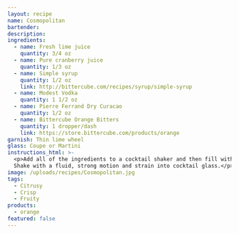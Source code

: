 ```yaml
---
layout: recipe
name: Cosmopolitan
bartender:
description:
ingredients:
  - name: Fresh lime juice
    quantity: 3/4 oz
  - name: Pure cranberry juice
    quantity: 1/3 oz
  - name: Simple syrup
    quantity: 1/2 oz
    link: http://bittercube.com/recipes/syrup/simple-syrup
  - name: Modest Vodka
    quantity: 1 1/2 oz
  - name: Pierre Ferrand Dry Curacao
    quantity: 1/2 oz
  - name: Bittercube Orange Bitters
    quantity: 1 dropper/dash
    link: https://store.bittercube.com/products/orange
garnish: Thin lime wheel
glass: Coupe or Martini
instructions_html: >-
  <p>Add all of the ingredients to a cocktail shaker and then fill with ice.
  Shake with a fluid, strong motion and strain into cocktail glass.</p>
image: /uploads/recipes/Cosmopolitan.jpg
tags:
  - Citrusy
  - Crisp
  - Fruity
products:
  - orange
featured: false
---
```



